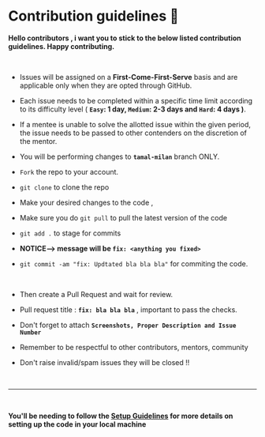 # Contribution guidelines 🔐

**Hello contributors , i want you to stick to the below listed contribution guidelines. Happy contributing.**

<br/>

- Issues will be assigned on a **First-Come-First-Serve** basis and are applicable only when they are opted through GitHub.
- Each issue needs to be completed within a specific time limit according to its difficulty level ( **`Easy`: 1 day, `Medium`: 2-3 days and `Hard`: 4 days )**.
- If a mentee is unable to solve the allotted issue within the given period, the issue needs to be passed to other contenders on the discretion of the mentor.

- You will be performing changes to **`tamal-milan`** branch ONLY.
- `Fork` the repo to your account.
- `git clone` to clone the repo

- Make your desired changes to the code ,
- Make sure you do `git pull` to pull the latest version of the code
- `git add .` to stage for commits
- **NOTICE--> message will be `fix: <anything you fixed>`**
- `git commit -am "fix: Updtated bla bla bla"` for commiting the code.

  <br/>

- Then create a Pull Request and wait for review.
- Pull request title : **`fix: bla bla bla`** , important to pass the checks.
- Don't forget to attach **`Screenshots, Proper Description and Issue Number`**
- Remember to be respectful to other contributors, mentors, community
- Don't raise invalid/spam issues they will be closed !!

<br/>

---

<br/>

**You'll be needing to follow the [Setup Guidelines](https://github.com/IAmTamal/Milan/blob/main/rules/) for more details on setting up the code in your local machine**
